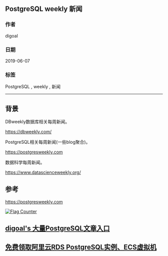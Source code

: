 ## PostgreSQL weekly 新闻  
                                                                                                                                                        
### 作者                                                                                                                                                        
digoal                                                                                                                                                        
                                                                                                                                                        
### 日期                                                                                                                                                        
2019-06-07                                                                                                                                                        
                                                                                                                                                        
### 标签                                                                                                                                                        
PostgreSQL , weekly , 新闻    
                                                                       
----                                                                                                                                                  
                                                                                                                                                    
## 背景     
DBweekly数据库相关每周新闻。  
  
https://dbweekly.com/  
  
PostgreSQL相关每周新闻(一些blog聚合)。  
  
https://postgresweekly.com  
  
数据科学每周新闻。  
  
https://www.datascienceweekly.org/  
  
  
## 参考  
https://postgresweekly.com  
    
  
<a rel="nofollow" href="http://info.flagcounter.com/h9V1"  ><img src="http://s03.flagcounter.com/count/h9V1/bg_FFFFFF/txt_000000/border_CCCCCC/columns_2/maxflags_12/viewers_0/labels_0/pageviews_0/flags_0/"  alt="Flag Counter"  border="0"  ></a>  
  
  
## [digoal's 大量PostgreSQL文章入口](https://github.com/digoal/blog/blob/master/README.md "22709685feb7cab07d30f30387f0a9ae")
  
  
## [免费领取阿里云RDS PostgreSQL实例、ECS虚拟机](https://free.aliyun.com/ "57258f76c37864c6e6d23383d05714ea")
  

